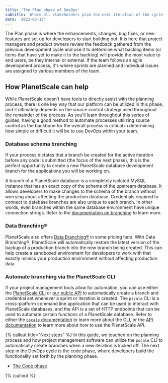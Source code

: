 ```yaml
---
title: 'The Plan phase of DevOps'
subtitle: 'Where all stakeholders plan the next iteration of the cycle.'
date: '2023-03-13'
---
```


The Plan phase is where the enhancements, changes, bug fixes, or new features are set up for developers to start building out. It is here that project managers and product owners review the feedback gathered from the previous development cycle and use it to determine what backlog items (or items that have yet to make it to the backlog) will provide the most value to end users, be they internal or external. If the team follows an agile development process, it's where sprints are planned and individual issues are assigned to various members of the team.

## How PlanetScale can help

While PlanetScale doesn't have tools to directly assist with the planning process, there is one key way that our platform can be utilized in this phase, and it ultimately depends on the source control strategy used throughout the remainder of the process. As you'll learn throughout this series of guides, having a good method to automate processes utilizing source control as the backbone for the overall process is critical in determining how simple or difficult it will be to use DevOps within your team.

### Database schema branching

If your process dictates that a branch be created for the active iteration before any code is submitted (the focus of the next phase), this is the perfect opportunity to create a new PlanetScale database development branch for the applications you will be working on.

A branch of a PlanetScale database is a completely isolated MySQL instance that has an exact copy of the schema of the upstream database. It allows developers to make changes to the schema of the branch without worrying about affecting the production database. Credentials required to connect to database branches are also unique to each branch. In other words, even branches within the same database environment have unique connection strings. Refer to the [documentation on branching](/docs/concepts/branching) to learn more.

### Data Branching®

PlanetScale also offers [Data Branching®](/docs/concepts/data-branching) in some pricing tiers. With Data Branching®, PlanetScale will automatically restore the latest version of the backup of a production branch into the new branch being created. This can help create a sandboxed environment for developers to work with that exactly mimics your production environment without affecting production data.

### Automate branching via the PlanetScale CLI

If your project management tools allow for automation, you can use either the [PlanetScale CLI](/docs/reference/planetscale-cli) or [our public API](https://api-docs.planetscale.com/reference/getting-started-with-planetscale-api) to automatically create a branch and credential set whenever a sprint or iteration is created. The `pscale` CLI is a cross-platform command line application that can be used to interact with PlanetScale databases, and the API is a set of HTTP endpoints that can be used to automate certain functions of a PlanetScale database. Refer to either the [`pscale` documentation](/docs/concepts/planetscale-environment-setup) to learn more about the CLI, or the [API documentation](https://api-docs.planetscale.com/reference/getting-started-with-planetscale-api) to learn more about how to use the PlanetScale API.

{% callout title="Next steps" %}
In this guide, we touched on the planning process and how project management software can utilize the `pscale` CLI to automatically create branches when a new iteration is kicked off. The next step in the DevOps cycle is the code phase, where developers build the functionality set forth by the planning phase.

- [The Code phase](/docs/devops/the-code-phase-of-devops)

{% /callout %}
